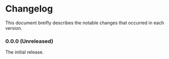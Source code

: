 Changelog
=========

This document breifly describes the notable changes that occurred in each version.

### 0.0.0 (Unreleased)

The initial release.
